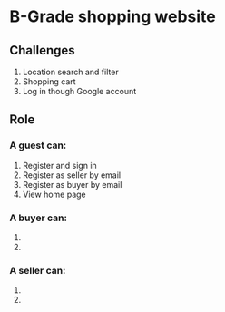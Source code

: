 # B-Grade shopping website

## Challenges

1. Location search and filter
2. Shopping cart
3. Log in though Google account

## Role

### A guest can:

1. Register and sign in 
2. Register as seller by email
3. Register as buyer by email
4. View home page

### A buyer can:

1. 
2. 

### A seller can:

1. 
2. 

